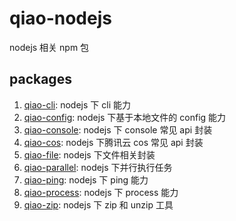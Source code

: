 # qiao-nodejs

nodejs 相关 npm 包

## packages

1.  [qiao-cli](packages/qiao-cli/README.md): nodejs 下 cli 能力
2.  [qiao-config](packages/qiao-config/README.md): nodejs 下基于本地文件的 config 能力
3.  [qiao-console](packages/qiao-console/README.md): nodejs 下 console 常见 api 封装
4.  [qiao-cos](packages/qiao-cos/README.md): nodejs 下腾讯云 cos 常见 api 封装
5.  [qiao-file](packages/qiao-file/README.md): nodejs 下文件相关封装
6.  [qiao-parallel](packages/qiao-parallel/README.md): nodejs 下并行执行任务
7.  [qiao-ping](packages/qiao-ping/README.md): nodejs 下 ping 能力
8.  [qiao-process](packages/qiao-process/README.md): nodejs 下 process 能力
9.  [qiao-zip](packages/qiao-zip/README.md): nodejs 下 zip 和 unzip 工具
